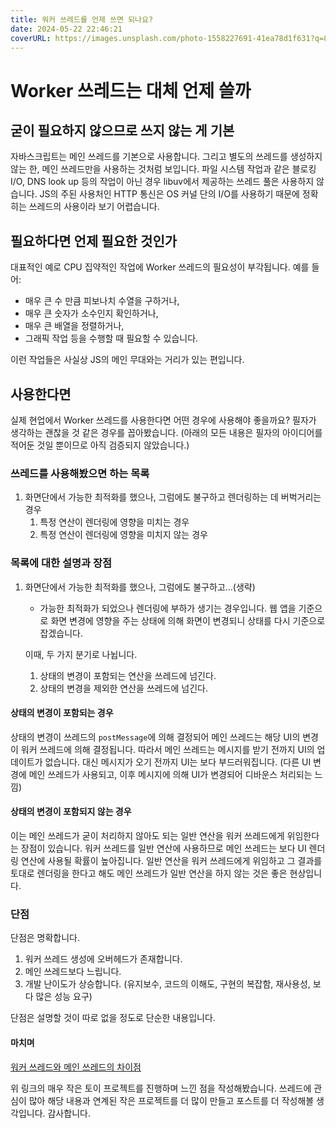 ```yaml
---
title: 워커 쓰레드를 언제 쓰면 되나요?
date: 2024-05-22 22:46:21
coverURL: https://images.unsplash.com/photo-1558227691-41ea78d1f631?q=80&w=2787&auto=format&fit=crop&ixlib=rb-4.0.3&ixid=M3wxMjA3fDB8MHxwaG90by1wYWdlfHx8fGVufDB8fHx8fA%3D%3D
---
```


# Worker 쓰레드는 대체 언제 쓸까

## 굳이 필요하지 않으므로 쓰지 않는 게 기본

자바스크립트는 메인 쓰레드를 기본으로 사용합니다. 그리고 별도의 쓰레드를 생성하지 않는 한, 메인 쓰레드만을 사용하는 것처럼 보입니다. 파일 시스템 작업과 같은 블로킹 I/O, DNS look up 등의 작업이 아닌 경우 libuv에서 제공하는 쓰레드 풀은 사용하지 않습니다. JS의 주된 사용처인 HTTP 통신은 OS 커널 단의 I/O를 사용하기 때문에 정확히는 쓰레드의 사용이라 보기 어렵습니다.

## 필요하다면 언제 필요한 것인가

대표적인 예로 CPU 집약적인 작업에 Worker 쓰레드의 필요성이 부각됩니다. 예를 들어:
- 매우 큰 수 만큼 피보나치 수열을 구하거나,
- 매우 큰 숫자가 소수인지 확인하거나,
- 매우 큰 배열을 정렬하거나,
- 그래픽 작업 등을 수행할 때 필요할 수 있습니다.

이런 작업들은 사실상 JS의 메인 무대와는 거리가 있는 편입니다.

## 사용한다면

실제 현업에서 Worker 쓰레드를 사용한다면 어떤 경우에 사용해야 좋을까요? 필자가 생각하는 괜찮을 것 같은 경우를 꼽아봤습니다. (아래의 모든 내용은 필자의 아이디어를 적어둔 것일 뿐이므로 아직 검증되지 않았습니다.)

### 쓰레드를 사용해봤으면 하는 목록

1. 화면단에서 가능한 최적화를 했으나, 그럼에도 불구하고 렌더링하는 데 버벅거리는 경우
   1. 특정 연산이 렌더링에 영향을 미치는 경우
   2. 특정 연산이 렌더링에 영향을 미치지 않는 경우

### 목록에 대한 설명과 장점

1. 화면단에서 가능한 최적화를 했으나, 그럼에도 불구하고...(생략)
   - 가능한 최적화가 되었으나 렌더링에 부하가 생기는 경우입니다. 웹 앱을 기준으로 화면 변경에 영향을 주는 상태에 의해 화면이 변경되니 상태를 다시 기준으로 잡겠습니다.

   이때, 두 가지 분기로 나뉩니다.
   1. 상태의 변경이 포함되는 연산을 쓰레드에 넘긴다.
   2. 상태의 변경을 제외한 연산을 쓰레드에 넘긴다.

#### 상태의 변경이 포함되는 경우

상태의 변경이 쓰레드의 `postMessage`에 의해 결정되어 메인 쓰레드는 해당 UI의 변경이 워커 쓰레드에 의해 결정됩니다. 따라서 메인 쓰레드는 메시지를 받기 전까지 UI의 업데이트가 없습니다. 대신 메시지가 오기 전까지 UI는 보다 부드러워집니다. (다른 UI 변경에 메인 쓰레드가 사용되고, 이후 메시지에 의해 UI가 변경되어 디바운스 처리되는 느낌)

#### 상태의 변경이 포함되지 않는 경우

이는 메인 쓰레드가 굳이 처리하지 않아도 되는 일반 연산을 워커 쓰레드에게 위임한다는 장점이 있습니다. 워커 쓰레드를 일반 연산에 사용하므로 메인 쓰레드는 보다 UI 렌더링 연산에 사용될 확률이 높아집니다. 일반 연산을 워커 쓰레드에게 위임하고 그 결과를 토대로 렌더링을 한다고 해도 메인 쓰레드가 일반 연산을 하지 않는 것은 좋은 현상입니다.

### 단점

단점은 명확합니다.
1. 워커 쓰레드 생성에 오버헤드가 존재합니다.
2. 메인 쓰레드보다 느립니다.
3. 개발 난이도가 상승합니다. (유지보수, 코드의 이해도, 구현의 복잡함, 재사용성, 보다 많은 성능 요구)

단점은 설명할 것이 따로 없을 정도로 단순한 내용입니다.

#### 마치며

[워커 쓰레드와 메인 쓰레드의 차이점](https://www.yellow-turban.n-e.kr/toy-projects/use-thread)

위 링크의 매우 작은 토이 프로젝트를 진행하며 느낀 점을 작성해봤습니다. 쓰레드에 관심이 많아 해당 내용과 연계된 작은 프로젝트를 더 많이 만들고 포스트를 더 작성해볼 생각입니다. 감사합니다.
